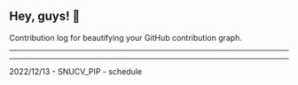 ## Hey, guys! 👋

Contribution log for beautifying your GitHub contribution graph.

---



---

2022/12/13 - SNUCV_PIP - schedule